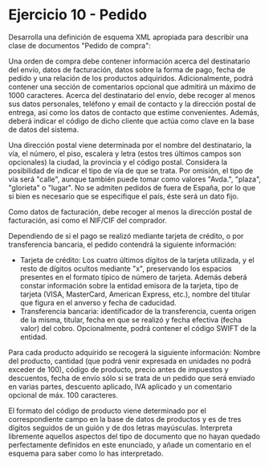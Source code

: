 # Ejercicio 10 - Pedido

Desarrolla una definición de esquema XML apropiada para describir una clase de documentos "Pedido de compra":

Una orden de compra debe contener información acerca del destinatario del envío, datos de facturación, datos sobre la forma de pago, fecha de pedido y una relación de los productos adquiridos. Adicionalmente, podrá contener una sección de comentarios opcional que admitirá un máximo de 1000 caracteres. Acerca del destinatario del envío, debe recoger al menos sus datos personales, teléfono y email de contacto y la dirección postal de entrega, así como los datos de contacto que estime convenientes. Además, deberá indicar el código de dicho cliente que actúa como clave en la base de datos del sistema.

Una dirección postal viene determinada por el nombre del destinatario, la vía, el número, el piso, escalera y letra (estos tres últimos campos son opcionales) la ciudad, la provincia y el código postal. Considera la posibilidad de indicar el tipo de vía de que se trata. Por omisión, el tipo de vía será "calle", aunque también puede tomar como valores "Avda.", "plaza", "glorieta" o "lugar". No se admiten pedidos de fuera de España, por lo que si bien es necesario que se especifique el país, éste será un dato fijo.


Como datos de facturación, debe recoger al menos la dirección postal de facturación, así como el NIF/CIF del comprador.

Dependiendo de si el pago se realizó mediante tarjeta de crédito, o por transferencia bancaria, el pedido contendrá la siguiente información:

- Tarjeta de crédito: Los cuatro últimos dígitos de la tarjeta utilizada, y el resto de dígitos ocultos mediante "x", preservando los espacios presentes en el formato típico de número de tarjeta. Además deberá constar información sobre la entidad emisora de la tarjeta, tipo de tarjeta (VISA, MasterCard, American Express, etc.), nombre del titular que figura en el anverso y fecha de caducidad.
- Transferencia bancaria: identificador de la transferencia, cuenta origen de la misma, titular, fecha en que se realizó y fecha efectiva (fecha valor) del cobro. Opcionalmente, podrá contener el código SWIFT de la entidad.

Para cada producto adquirido se recogerá la siguiente información: Nombre del producto, cantidad (que podrá venir expresada en unidades no podrá exceder de 100), código de producto, precio antes de impuestos y descuentos, fecha de envío sólo si se trata de un pedido que será enviado en varias partes, descuento aplicado, IVA aplicado y un comentario opcional de máx. 100 caracteres.

El formato del código de producto viene determinado por el correspondiente campo en la base de datos de productos y es de tres dígitos seguidos de un guión y de dos letras mayúsculas. Interpreta libremente aquellos aspectos del tipo de documento que no hayan quedado perfectamente definidos en este enunciado, y añade un comentario en el esquema para saber como lo has interpretado.
